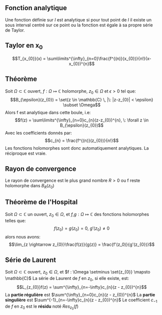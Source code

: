 ## Fonction analytique
Une fonction définie sur $I$ est analytique si pour tout point de $I$ il existe un sous interval centré sur ce point ou la fonction est égale à sa propre série de Taylor.

## Taylor en $\mathbf{x_{0}}$ 
$$T_{x_{0}}(x) = \sum\limits^{\infty}_{n=0}\frac{f^{(n)}(x_{0})}{n!}(x-x_{0})^{n}$$
## Théorème
Soit $\Omega \subset \mathbb{C}$ ouvert, $f : \Omega \mapsto \mathbb{C}$ holomorphe, $z_{0} \in \Omega$ et $\epsilon > 0$ tel que:
$$B_{\epsilon}(z_{0}) = \set{z \in \mathbb{C} \, |\: |z-z_{0}| < \epsilon} \subset \Omega$$
Alors f est analytique dans cette boule, i.e:
$$f(z) = \sum\limits^{\infty}_{n=0}c_{n}(z-z_{0})^{n}, \: \forall z \in B_{\epsilon}(z_{0})$$
Avec les coefficients donnés par:
$$c_{n} = \frac{f^{(n)}(z_{0})}{n!}$$
Les fonctions holomorphes sont donc automatiquement analytiques.
La réciproque est vraie.

## Rayon de convergence
Le rayon de convergence est le plus grand nombre $R > 0$ ou f reste holomorphe dans $B_{R}(z_{0})$ 

## Théorème de l'Hospital
Soit $\Omega \subset \mathbb{C}$ un ouvert, $z_{0} \in \Omega$, et $f$,$g : \Omega \mapsto \mathbb{C}$ des fonctions holomorphes telles que:
$$f(z_{0}) = g(z_{0}) = 0, \: g'(z_{0})\ne 0$$
alors nous avons:
$$\lim_{z \rightarrow z_{0}}\frac{f(z)}{g(z)} = \frac{f'(z_0)}{g'(z_{0})}$$

## Série de Laurent
Soit $\Omega \subset \mathbb{C}$ ouvert, $z_{0} \in \Omega$, et $f : \Omega \setminus \set{z_{0}} \mapsto \mathbb{C}$
La série de Laurent de $f$ en $z_{0}$, si elle existe, est:
$$L_{z_{0}}f(z) = \sum^{\infty}_{n=-\infty}c_{n}(z - z_{0})^{n}$$
La **partie régulière** est $\sum^{\infty}_{n=0}c_{n}(z - z_{0})^{n}$
La **partie singulière** est $\sum^{-1}_{n=-\infty}c_{n}(z - z_{0})^{n}$ 
Le coefficient $c_{-1}$ de $f$ en $z_0$ est le **résidu** noté $Res_{z_{0}}(f)$ 
